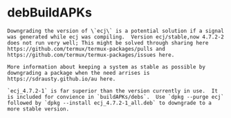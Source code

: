 # debBuildAPKs

	Downgrading the version of \`ecj\` is a potential solution if a signal was generated while ecj was compiling.  Version ecj/stable,now 4.7.2-2 does not run very well; This might be solved through sharing here https://github.com/termux/termux-packages/pulls and https://github.com/termux/termux-packages/issues here.
	
	More information about keeping a system as stable as possible by downgrading a package when the need arrises is https://sdrausty.github.io/au here.
	
	`ecj_4.7.2-1` is far superior than the version currently in use.  It is included for convience in `buildAPKs/debs`.  Use `dpkg --purge ecj` followed by `dpkg --install ecj_4.7.2-1_all.deb` to downgrade to a more stable version.
